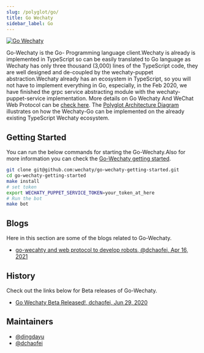 ```yaml
---
slug: /polyglot/go/
title: Go Wechaty
sidebar_label: Go
---
```


[![Go Wechaty](https://img.shields.io/badge/Wechaty-Go-7de)](https://github.com/wechaty/go-wechaty)

Go-Wechaty is the Go- Programming language client.Wechaty is already is implemented in TypeScript so can be easily translated to Go language as Wechaty has only three thousand (3,000) lines of the TypeScript code, they are well designed and de-coupled by the wechaty-puppet abstraction.Wechaty already has an ecosystem in TypeScript, so you will not have to implement everything in Go, especially, in the Feb 2020, we have finished the grpc service abstracting module with the wechaty-puppet-service implementation.
More details on  Go Wechaty And WeChat Web Protocol can be [check here](https://wechaty.js.org/2021/04/16/go-wechaty-use-web/).
The [Polyglot Architecture Diagram](https://wechaty.js.org/docs/polyglot/diy/) illustrates on how the Wechaty-Go can be implemented on the already existing TypeScript Wechaty ecosystem.

## Getting Started

You can run the below commands for starting the Go-Wechaty.Also for more information you can check the [Go-Wechaty getting started](<https://github.com/wechaty/go-wechaty-getting-started>).

```sh
git clone git@github.com:wechaty/go-wechaty-getting-started.git
cd go-wechaty-getting-started
make install
# set token
export WECHATY_PUPPET_SERVICE_TOKEN=your_token_at_here
# Run the bot
make bot
```

## Blogs

Here in this section are some of the blogs related to Go-Wechaty.

* [go-wecahty and web protocol to develop robots, @dchaofei, Apr 16, 2021](https://wechaty.js.org/2021/04/16/go-wechaty-use-web/)

## History

Check out the links below for Beta releases of Go-Wechaty.

* [Go Wechaty Beta Released!, dchaofei, Jun 29, 2020](https://wechaty.js.org/2020/06/29/go-wechaty-beta-released/)

## Maintainers

* [@dingdayu](https://github.com/dingdayu)
* [@dchaofei](https://wechaty.js.org/contributors/dchaofei)
